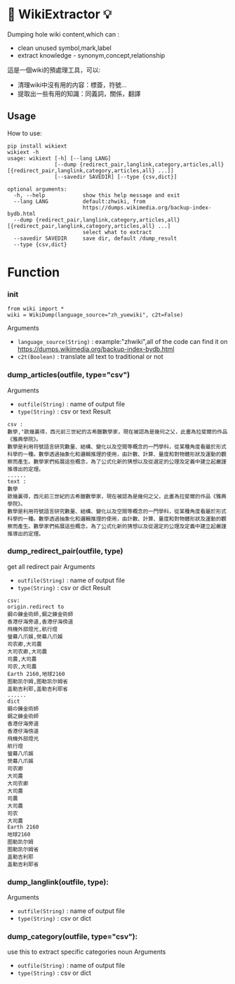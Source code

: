 #  📂 WikiExtractor 💡

Dumping hole wiki content,which can : 
- clean unused symbol,mark,label
- extract knowledge - synonym,concept,relationship

這是一個wiki的預處理工具，可以:
- 清理wiki中沒有用的内容：標簽，符號...
- 提取出一些有用的知識：同義詞，關係，翻譯

## Usage

How to use:  
```
pip install wikiext
wikiext -h
usage: wikiext [-h] [--lang LANG]
               [--dump {redirect_pair,langlink,category,articles,all} [{redirect_pair,langlink,category,articles,all} ...]]
               [--savedir SAVEDIR] [--type {csv,dict}]

optional arguments:
  -h, --help            show this help message and exit
  --lang LANG           default:zhwiki, from
                        https://dumps.wikimedia.org/backup-index-bydb.html
  --dump {redirect_pair,langlink,category,articles,all} [{redirect_pair,langlink,category,articles,all} ...]
                        select what to extract
  --savedir SAVEDIR     save dir, default /dump_result
  --type {csv,dict}
```


# Function

### init
```
from wiki import *
wiki = WikiDump(language_source="zh_yuewiki", c2t=False)
```
Arguments    
- `language_source(String)` : example:"zhwiki",all of the code can find it on https://dumps.wikimedia.org/backup-index-bydb.html      
- `c2t(Boolean)` : translate all text to traditional or not


### dump_articles(outfile, type="csv")
Arguments    
- `outfile(String)` : name of output file   
- `type(String)` : csv or text
Result  
```
csv : 
數學,"歐幾裏得，西元前三世紀的古希臘數學家，現在被認為是幾何之父，此畫為拉斐爾的作品《雅典學院》。
數學是利用符號語言研究數量、結構、變化以及空間等概念的一門學科，從某種角度看屬於形式科學的一種。數學透過抽象化和邏輯推理的使用，由計數、計算、量度和對物體形狀及運動的觀察而產生。數學家們拓展這些概念，為了公式化新的猜想以及從選定的公理及定義中建立起嚴謹推導出的定理。
......
text :
數學
歐幾裏得，西元前三世紀的古希臘數學家，現在被認為是幾何之父，此畫為拉斐爾的作品《雅典學院》。
數學是利用符號語言研究數量、結構、變化以及空間等概念的一門學科，從某種角度看屬於形式科學的一種。數學透過抽象化和邏輯推理的使用，由計數、計算、量度和對物體形狀及運動的觀察而產生。數學家們拓展這些概念，為了公式化新的猜想以及從選定的公理及定義中建立起嚴謹推導出的定理。

```

### dump_redirect_pair(outfile, type)
get all redirect pair
Arguments    
- `outfile(String)` : name of output file   
- `type(String)` : csv or dict
Result  
```
csv:
origin.redirect to
鋼の錬金術師,鋼之鍊金術師
香港仔海旁道,香港仔海傍道
飛機外部燈光,航行燈
螢幕八爪娛,熒幕八爪娛
司农卿,大司農
大司农卿,大司農
司農,大司農
司农,大司農
Earth 2160,地球2160
图勒凯尔姆,图勒凯尔姆省
盖勒吉利耶,盖勒吉利耶省
......
dict
鋼の錬金術師
鋼之鍊金術師
香港仔海旁道
香港仔海傍道
飛機外部燈光
航行燈
螢幕八爪娛
熒幕八爪娛
司农卿
大司農
大司农卿
大司農
司農
大司農
司农
大司農
Earth 2160
地球2160
图勒凯尔姆
图勒凯尔姆省
盖勒吉利耶
盖勒吉利耶省
```

###  dump_langlink(outfile, type):  
Arguments    
- `outfile(String)` : name of output file    
- `type(String)` : csv or dict


### dump_category(outfile, type="csv"):  
use this to extract specific categories noun
Arguments  
- `outfile(String)` : name of output file    
- `type(String)` : csv or dict